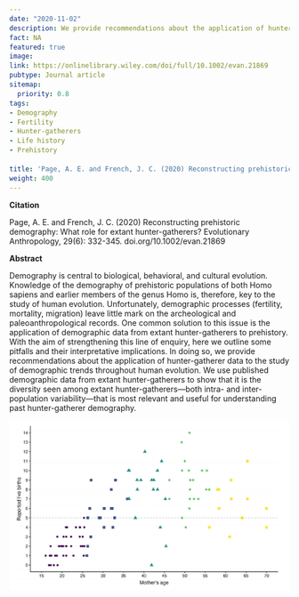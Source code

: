 ```yaml
---
date: "2020-11-02"
description: We provide recommendations about the application of hunter-gatherer data to the study of demographic trends throughout human evolution. We use published demographic data from extant hunter-gatherers to show that it is the diversity seen among extant hunter-gatherers that is most relevant for understanding past hunter-gatherer demography.
fact: NA
featured: true
image:
link: https://onlinelibrary.wiley.com/doi/full/10.1002/evan.21869
pubtype: Journal article
sitemap:
  priority: 0.8
tags:
- Demography
- Fertility
- Hunter-gatherers
- Life history 
- Prehistory 

title: 'Page, A. E. and French, J. C. (2020) Reconstructing prehistoric demography. Evolutionary Anthropology'
weight: 400
---
```

**Citation**

Page, A. E. and French, J. C. (2020) Reconstructing prehistoric demography: What role for extant hunter-gatherers? Evolutionary Anthropology, 29(6): 332-345. doi.org/10.1002/evan.21869  

**Abstract** 

Demography is central to biological, behavioral, and cultural evolution. Knowledge of the demography of prehistoric populations of both Homo sapiens and earlier members of the genus Homo is, therefore, key to the study of human evolution. Unfortunately, demographic processes (fertility, mortality, migration) leave little mark on the archeological and paleoanthropological records. One common solution to this issue is the application of demographic data from extant hunter-gatherers to prehistory. With the aim of strengthening this line of enquiry, here we outline some pitfalls and their interpretative implications. In doing so, we provide recommendations about the application of hunter-gatherer data to the study of demographic trends throughout human evolution. We use published demographic data from extant hunter-gatherers
to show that it is the diversity seen among extant hunter-gatherers—both intra- and inter-population variability—that is most relevant and useful for understanding past hunter-gatherer demography.


![alt text](/img/HGpaper.png)